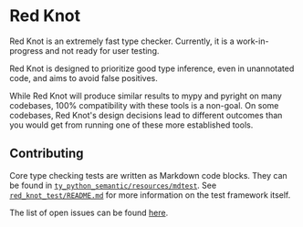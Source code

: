 # Red Knot

Red Knot is an extremely fast type checker.
Currently, it is a work-in-progress and not ready for user testing.

Red Knot is designed to prioritize good type inference, even in unannotated code,
and aims to avoid false positives.

While Red Knot will produce similar results to mypy and pyright on many codebases,
100% compatibility with these tools is a non-goal.
On some codebases, Red Knot's design decisions lead to different outcomes
than you would get from running one of these more established tools.

## Contributing

Core type checking tests are written as Markdown code blocks.
They can be found in [`ty_python_semantic/resources/mdtest`][resources-mdtest].
See [`red_knot_test/README.md`][mdtest-readme] for more information
on the test framework itself.

The list of open issues can be found [here][open-issues].

[mdtest-readme]: ../red_knot_test/README.md
[open-issues]: https://github.com/astral-sh/ruff/issues?q=sort%3Aupdated-desc%20is%3Aissue%20is%3Aopen%20label%3Ared-knot
[resources-mdtest]: ../ty_python_semantic/resources/mdtest
